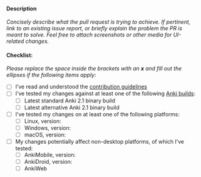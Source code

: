 #### Description

*Concisely describe what the pull request is trying to achieve. If pertinent, link to an existing issue report, or briefly explain the problem the PR is meant to solve. Feel free to attach screenshots or other media for UI-related changes.*


#### Checklist:

*Please replace the space inside the brackets with an **x** and fill out the ellipses if the following items apply:*

- [ ] I've read and understood the [contribution guidelines](./CONTRIBUTING.md)
- [ ] I've tested my changes against at least one of the following [Anki builds](https://apps.ankiweb.net/#download):
  - [ ] Latest standard Anki 2.1 binary build
  - [ ] Latest alternative Anki 2.1 binary build
- [ ] I've tested my changes on at least one of the following platforms:
  - [ ] Linux, version:
  - [ ] Windows, version:
  - [ ] macOS, version: 
- [ ] My changes potentially affect non-desktop platforms, of which I've tested:
  - [ ] AnkiMobile, version:
  - [ ] AnkiDroid, version:
  - [ ] AnkiWeb
